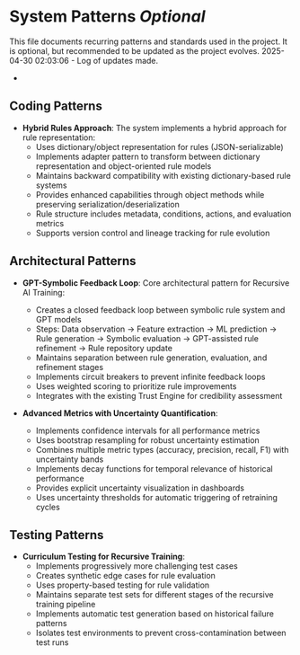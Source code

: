 # System Patterns *Optional*

This file documents recurring patterns and standards used in the project.
It is optional, but recommended to be updated as the project evolves.
2025-04-30 02:03:06 - Log of updates made.

*

## Coding Patterns

* **Hybrid Rules Approach**: The system implements a hybrid approach for rule representation:
  - Uses dictionary/object representation for rules (JSON-serializable)
  - Implements adapter pattern to transform between dictionary representation and object-oriented rule models
  - Maintains backward compatibility with existing dictionary-based rule systems
  - Provides enhanced capabilities through object methods while preserving serialization/deserialization
  - Rule structure includes metadata, conditions, actions, and evaluation metrics
  - Supports version control and lineage tracking for rule evolution

## Architectural Patterns

* **GPT-Symbolic Feedback Loop**: Core architectural pattern for Recursive AI Training:
  - Creates a closed feedback loop between symbolic rule system and GPT models
  - Steps: Data observation → Feature extraction → ML prediction → Rule generation → Symbolic evaluation → GPT-assisted rule refinement → Rule repository update
  - Maintains separation between rule generation, evaluation, and refinement stages
  - Implements circuit breakers to prevent infinite feedback loops
  - Uses weighted scoring to prioritize rule improvements
  - Integrates with the existing Trust Engine for credibility assessment

* **Advanced Metrics with Uncertainty Quantification**:
  - Implements confidence intervals for all performance metrics
  - Uses bootstrap resampling for robust uncertainty estimation
  - Combines multiple metric types (accuracy, precision, recall, F1) with uncertainty bands
  - Implements decay functions for temporal relevance of historical performance
  - Provides explicit uncertainty visualization in dashboards
  - Uses uncertainty thresholds for automatic triggering of retraining cycles

## Testing Patterns

* **Curriculum Testing for Recursive Training**:
  - Implements progressively more challenging test cases
  - Creates synthetic edge cases for rule evaluation
  - Uses property-based testing for rule validation
  - Maintains separate test sets for different stages of the recursive training pipeline
  - Implements automatic test generation based on historical failure patterns
  - Isolates test environments to prevent cross-contamination between test runs